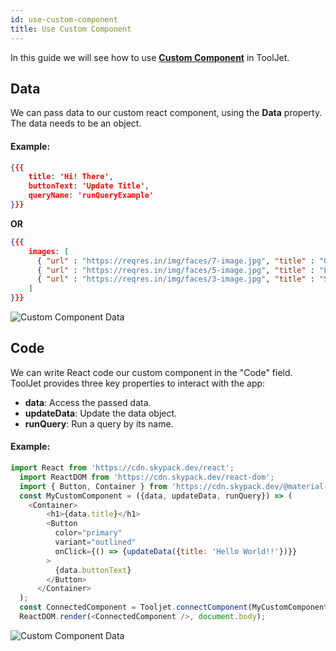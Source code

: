 ```yaml
---
id: use-custom-component
title: Use Custom Component
---
```


In this guide we will see how to use **[Custom Component](/docs/widgets/custom-component/)** in ToolJet.

## Data

We can pass data to our custom react component, using the **Data** property. The data needs to be an object.

#### Example:
```json
{{{ 
    title: 'Hi! There', 
    buttonText: 'Update Title',
    queryName: 'runQueryExample'
}}}
```
**OR**
```json
{{{ 
    images: [ 
	  { "url" : "https://reqres.in/img/faces/7-image.jpg", "title" : "Olivia"}, 
	  { "url" : "https://reqres.in/img/faces/5-image.jpg", "title" : "Liam"}, 
	  { "url" : "https://reqres.in/img/faces/3-image.jpg", "title" : "Sophia"}
    ]
}}}
```

<img className="screenshot-full" src="/img/how-to/use-custom-component/data.png" alt="Custom Component Data" />

<div style={{paddingTop:'24px'}}>

## Code

We can write React code our custom component in the "Code" field. ToolJet provides three key properties to interact with the app:
- **data**: Access the passed data.
- **updateData**: Update the data object.
- **runQuery**: Run a query by its name.

#### Example:
```js
import React from 'https://cdn.skypack.dev/react';
  import ReactDOM from 'https://cdn.skypack.dev/react-dom';
  import { Button, Container } from 'https://cdn.skypack.dev/@material-ui/core';
  const MyCustomComponent = ({data, updateData, runQuery}) => (
    <Container>
        <h1>{data.title}</h1>
        <Button
          color="primary"
          variant="outlined"
          onClick={() => {updateData({title: 'Hello World!!'})}}
        >
          {data.buttonText}
        </Button>
      </Container>
  );
  const ConnectedComponent = Tooljet.connectComponent(MyCustomComponent);
  ReactDOM.render(<ConnectedComponent />, document.body);
```

<img className="screenshot-full" src="/img/how-to/use-custom-component/code.png" alt="Custom Component Data" />

</div>
